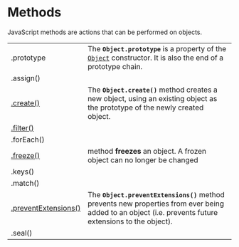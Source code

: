 # Methods

JavaScript methods are actions that can be performed on objects.

|  |  |
| :--- | :--- |
| .prototype | The **`Object.prototype`** is a property of the [`Object`](https://developer.mozilla.org/en-US/docs/Web/JavaScript/Reference/Global_Objects/Object) constructor. It is also the end of a prototype chain. |
| .assign\(\) |  |
| [.create\(\)](https://developer.mozilla.org/en-US/docs/Web/JavaScript/Reference/Global_Objects/Object/create) | The **`Object.create()`** method creates a new object, using an existing object as the prototype of the newly created object. |
| [.filter\(\)](https://medium.com/better-programming/javascript-tips-1-the-filter-method-for-object-properties-a2d6869b5127) |  |
| .forEach\(\) |  |
| [.freeze\(\)](https://developer.mozilla.org/en-US/docs/Web/JavaScript/Reference/Global_Objects/Object/freeze) | method **freezes** an object. A frozen object can no longer be changed |
| .keys\(\) |  |
| .match\(\) |  |
| [.preventExtensions\(\)](https://developer.mozilla.org/en-US/docs/Web/JavaScript/Reference/Global_Objects/Object/preventExtensions) | The **`Object.preventExtensions()`** method prevents new properties from ever being added to an object \(i.e. prevents future extensions to the object\). |
| .seal\(\) |  |

